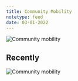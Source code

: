 ```yaml
---
title: Community Mobility
notetype: feed
date: 03-01-2022
---
```


![Community mobility](https://github.com/CR90-IV/covid-prevalence/blob/gh-pages/plots/mobility_over_time.png?raw=true)

## Recently

![Community mobility](https://github.com/CR90-IV/covid-prevalence/blob/gh-pages/plots/community_mobility.png?raw=true)
